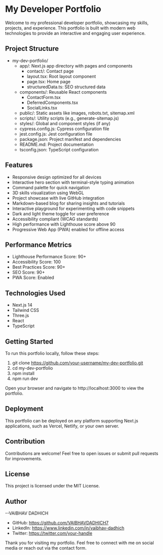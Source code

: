 # My Developer Portfolio

Welcome to my professional developer portfolio, showcasing my skills, projects, and experience. This portfolio is built with modern web technologies to provide an interactive and engaging user experience.

## Project Structure

- my-dev-portfolio/
  - app/: Next.js app directory with pages and components
    - contact/: Contact page
    - layout.tsx: Root layout component
    - page.tsx: Home page
    - structuredData.ts: SEO structured data
  - components/: Reusable React components
    - ContactForm.tsx
    - DeferredComponents.tsx
    - SocialLinks.tsx
  - public/: Static assets like images, robots.txt, sitemap.xml
  - scripts/: Utility scripts (e.g., generate-sitemap.js)
  - styles/: Global and component styles (if any)
  - cypress.config.js: Cypress configuration file
  - jest.config.js: Jest configuration file
  - package.json: Project manifest and dependencies
  - README.md: Project documentation
  - tsconfig.json: TypeScript configuration

## Features

- Responsive design optimized for all devices
- Interactive hero section with terminal-style typing animation
- Command palette for quick navigation
- 3D skills visualization using WebGL
- Project showcase with live GitHub integration
- Markdown-based blog for sharing insights and tutorials
- Interactive playground for experimenting with code snippets
- Dark and light theme toggle for user preference
- Accessibility compliant (WCAG standards)
- High performance with Lighthouse score above 90
- Progressive Web App (PWA) enabled for offline access

## Performance Metrics

- Lighthouse Performance Score: 90+
- Accessibility Score: 100
- Best Practices Score: 90+
- SEO Score: 90+
- PWA Score: Enabled

## Technologies Used

- Next.js 14
- Tailwind CSS
- Three.js
- React
- TypeScript

## Getting Started

To run this portfolio locally, follow these steps:

1. git clone https://github.com/your-username/my-dev-portfolio.git
2. cd my-dev-portfolio
3. npm install
4. npm run dev

Open your browser and navigate to http://localhost:3000 to view the portfolio.

## Deployment

This portfolio can be deployed on any platform supporting Next.js applications, such as Vercel, Netlify, or your own server.

## Contribution

Contributions are welcome! Feel free to open issues or submit pull requests for improvements.

## License

This project is licensed under the MIT License.

## Author

  --VAIBHAV DADHICH
   - GitHub: https://github.com/VAIBHAVDADHICH7
   - LinkedIn: https://www.linkedin.com/in/vaibhav-dadhich
   - Twitter: https://twitter.com/your-handle

Thank you for visiting my portfolio. Feel free to connect with me on social media or reach out via the contact form.